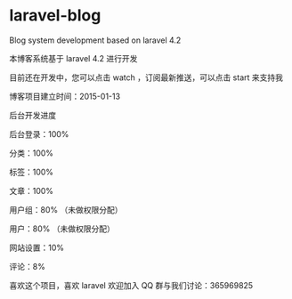 # laravel-blog
Blog system development based on laravel 4.2

本博客系统基于 laravel 4.2 进行开发

目前还在开发中，您可以点击 watch ，订阅最新推送，可以点击 start 来支持我

博客项目建立时间：2015-01-13

后台开发进度

后台登录：100%

分类：100%

标签：100%

文章：100%

用户组：80% （未做权限分配）

用户：80% （未做权限分配）

网站设置：10%

评论：8%


喜欢这个项目，喜欢 laravel 欢迎加入 QQ 群与我们讨论：365969825

